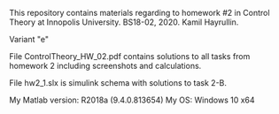 This repository contains materials regarding to homework #2 in Control Theory at Innopolis University. BS18-02, 2020. Kamil Hayrullin.

Variant "e"

File ControlTheory_HW_02.pdf contains solutions to all tasks from homework 2 including screenshots and calculations.

File hw2_1.slx is simulink schema with solutions to task 2-B.

My Matlab version: R2018a (9.4.0.813654) My OS: Windows 10 x64
